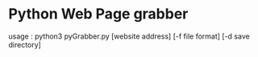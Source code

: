 # Python Web Page grabber
usage : python3 pyGrabber.py [website address] [-f file format] [-d save directory]
